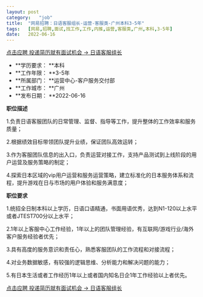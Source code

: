 ```yaml
---
layout:	post
category:	"job"
title:	"网易招聘：日语客服组长-运营-客服类-广州本科3-5年"
tags:	[网易,招聘,面试,找工作,工作,内推,运营,客服类,广州,本科,3-5年]
date:	2022-06-16
---
```


[点击应聘 投递简历就有面试机会 ->  日语客服组长](http://mobile.bole.netease.com/bole/boleDetail?id=38699&employeeId=346f03c3cda5f04c&key=all)



- **学历要求： **本科
- **工作年限： **3-5年
- **所属部门： **运营中心-客户服务交付部
- **工作城市： **广州
- **发布日期： **2022-06-16



**职位描述**

1.负责日语客服团队的日常管理、监督、指导等工作，提升整体的工作效率和服务质量；

2.根据绩效目标带领团队提升业绩，保证团队高效运转；

3.作为客服团队信息的出入口，负责运营对接工作，支持产品测试到上线阶段的用户运营及服务策略的制定；

4.探索日本区域的vip用户运营和服务运营策略，建立标准化的日本服务体系和流程，提升游戏在日与市场的用户体验和服务满意度；



**职位要求**

1.统招全日制本科以上学历，日语口语精通，书面用语优秀，达到N1-120以上水平或者JTEST700分以上水平；

2.1年以上客服中心工作经验，1年以上的团队管理经验，有互联网/游戏行业/海外客户服务经验者优先；

3.具有高度的服务意识和责任心，熟悉客服团队的工作流程和对接流程；

4.对业务数据敏感，有较强的逻辑思维、分析能力和解决问题的能力；

5.有日本生活或者工作经历1年以上或者国内知名日企1年工作经验以上者优先。



[点击应聘 投递简历就有面试机会 ->  日语客服组长](http://mobile.bole.netease.com/bole/boleDetail?id=38699&employeeId=346f03c3cda5f04c&key=all)